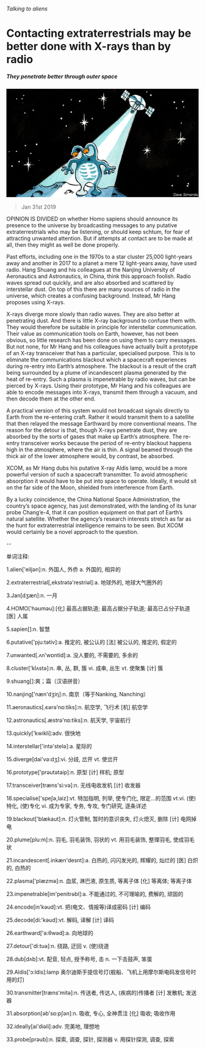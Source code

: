 ###### Talking to aliens

# Contacting extraterrestrials may be better done with X-rays than by radio 

##### They penetrate better through outer space 

![image](images/20190202_STD002_0.jpg) 

> Jan 31st 2019 

 

OPINION IS DIVIDED on whether Homo sapiens should announce its presence to the universe by broadcasting messages to any putative extraterrestrials who may be listening, or should keep schtum, for fear of attracting unwanted attention. But if attempts at contact are to be made at all, then they might as well be done properly. 

Past efforts, including one in the 1970s to a star cluster 25,000 light-years away and another in 2017 to a planet a mere 12 light-years away, have used radio. Hang Shuang and his colleagues at the Nanjing University of Aeronautics and Astronautics, in China, think this approach foolish. Radio waves spread out quickly, and are also absorbed and scattered by interstellar dust. On top of this there are many sources of radio in the universe, which creates a confusing background. Instead, Mr Hang proposes using X-rays. 

X-rays diverge more slowly than radio waves. They are also better at penetrating dust. And there is little X-ray background to confuse them with. They would therefore be suitable in principle for interstellar communication. Their value as communication tools on Earth, however, has not been obvious, so little research has been done on using them to carry messages. But not none, for Mr Hang and his colleagues have actually built a prototype of an X-ray transceiver that has a particular, specialised purpose. This is to eliminate the communications blackout which a spacecraft experiences during re-entry into Earth’s atmosphere. The blackout is a result of the craft being surrounded by a plume of incandescent plasma generated by the heat of re-entry. Such a plasma is impenetrable by radio waves, but can be pierced by X-rays. Using their prototype, Mr Hang and his colleagues are able to encode messages into X-rays, transmit them through a vacuum, and then decode them at the other end. 

A practical version of this system would not broadcast signals directly to Earth from the re-entering craft. Rather it would transmit them to a satellite that then relayed the message Earthward by more conventional means. The reason for the detour is that, though X-rays penetrate dust, they are absorbed by the sorts of gases that make up Earth’s atmosphere. The re-entry transceiver works because the period of re-entry blackout happens high in the atmosphere, where the air is thin. A signal beamed through the thick air of the lower atmosphere would, by contrast, be absorbed. 

XCOM, as Mr Hang dubs his putative X-ray Aldis lamp, would be a more powerful version of such a spacecraft transmitter. To avoid atmospheric absorption it would have to be put into space to operate. Ideally, it would sit on the far side of the Moon, shielded from interference from Earth. 

By a lucky coincidence, the China National Space Administration, the country’s space agency, has just demonstrated, with the landing of its lunar probe Chang’e-4, that it can position equipment on that part of Earth’s natural satellite. Whether the agency’s research interests stretch as far as the hunt for extraterrestrial intelligence remains to be seen. But XCOM would certainly be a novel approach to the question. 

-- 

 单词注释:

1.alien['eiljәn]:n. 外国人, 外侨 a. 外国的, 相异的 

2.extraterrestrial[,ekstrәtә'restriәl]:a. 地球外的, 地球大气圈外的 

3.Jan[dʒæn]:n. 一月 

4.HOMO['hәumәu]:[化] 最高占据轨道; 最高占据分子轨道; 最高已占分子轨道 [医] 人属 

5.sapien[]:n. 智慧 

6.putative['pju:tәtiv]:a. 推定的, 被公认的 [法] 被公认的, 推定的, 假定的 

7.unwanted[.ʌn'wɒntid]:a. 没人要的, 不需要的, 多余的 

8.cluster['klʌstә]:n. 串, 丛, 群, 簇 vi. 成串, 丛生 vt. 使聚集 [计] 簇 

9.shuang[]:爽；霜（汉语拼音） 

10.nanjing['næn'dʒiŋ]:n. 南京（等于Nanking, Nanching） 

11.aeronautics[.єәrә'nɒ:tiks]:n. 航空学, 飞行术 [机] 航空学 

12.astronautics[.æstrә'nɒ:tiks]:n. 航天学, 宇宙航行 

13.quickly['kwikli]:adv. 很快地 

14.interstellar['intә'stelә]:a. 星际的 

15.diverge[dai'vә:dʒ]:vi. 分歧, 岔开 vt. 使岔开 

16.prototype['prәutәtaip]:n. 原型 [计] 样机; 原型 

17.transceiver[træns'si:vә]:n. 无线电收发机 [计] 收发器 

18.specialise['speʃә,laiz]:vt. 特加指明, 列举, 使专门化, 限定...的范围 vt.vi. (使)特化, (使)专化 vi. 成为专家, 专务, 专攻, 专门研究, 逐条详述 

19.blackout['blækaut]:n. 灯火管制, 暂时的意识丧失, 灯火熄灭, 删除 [计] 电网掉电 

20.plume[plu:m]:n. 羽毛, 羽毛装饰, 羽状的 vt. 用羽毛装饰, 整理羽毛, 使成羽毛状 

21.incandescent[.inkæn'desnt]:a. 白热的, 闪闪发光的, 辉耀的, 灿烂的 [医] 白炽的, 白热的 

22.plasma['plæzmә]:n. 血浆, 淋巴液, 原生质, 等离子体 [化] 等离体; 等离子体 

23.impenetrable[im'penitrәbl]:a. 不能通过的, 不可理喻的, 费解的, 顽固的 

24.encode[in'kәud]:vt. 把(电文、情报等)译成密码 [计] 编码 

25.decode[di:'kәud]:vt. 解码, 译解 [计] 译码 

26.earthward['ә:θwәd]:a. 向地球的 

27.detour['di:tuә]:n. 绕路, 迂回 v. (使)绕道 

28.dub[dʌb]:vt. 配音, 轻点, 授予称号, 击 n. 一下击鼓声, 笨蛋 

29.Aldis['ɔ:ldis]:lamp 奥尔迪斯手提信号灯(舰船、飞机上用摩尔斯电码发信号时用的灯) 

30.transmitter[træns'mitә]:n. 传送者, 传达人, (疾病的)传播者 [计] 发散机; 发送器 

31.absorption[әb'sɒ:pʃәn]:n. 吸收, 专心, 全神贯注 [化] 吸收; 吸收作用 

32.ideally[ai'diәli]:adv. 完美地, 理想地 

33.probe[prәub]:n. 探索, 调查, 探针, 探测器 v. 用探针探测, 调查, 探索 

